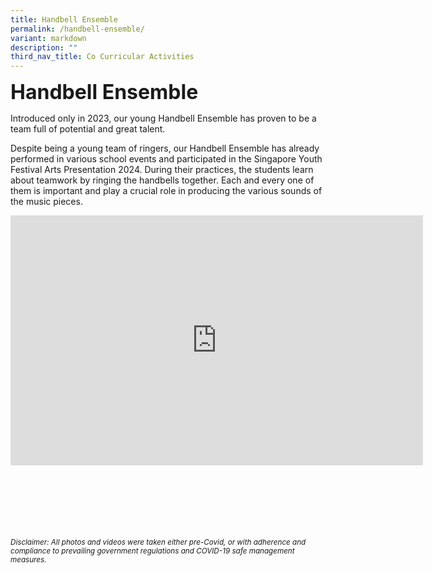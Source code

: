 ```yaml
---
title: Handbell Ensemble
permalink: /handbell-ensemble/
variant: markdown
description: ""
third_nav_title: Co Curricular Activities
---
```

<b><font size="6">Handbell Ensemble</font></b>

Introduced only in 2023, our young Handbell Ensemble has proven to be a team full of potential and great talent. 

Despite being a young team of ringers, our Handbell Ensemble has already performed in various school events and participated in the Singapore Youth Festival Arts Presentation 2024. During their practices, the students learn about teamwork by ringing the handbells together. Each and every one of them is important and play a crucial role in producing the various sounds of the music pieces. 

<center>

<iframe allowfullscreen="true" height="400" width="660" frameborder="0" src="https://docs.google.com/presentation/d/e/2PACX-1vQs0q0G4HNQ4h7WBBKo8AnIpoLNg9WpKmjGZKipAwxqgpVvOeEDA7S1EhA7iy-vAVr88h4x8sjJSOhN/embed?start=true&amp;loop=true&amp;delayms=3000"></iframe>

</center>

<br><br><br><br><br><br>
<sup>_Disclaimer: All photos and videos were taken either pre-Covid, or with adherence and compliance to prevailing government regulations and COVID-19 safe management measures._</sup>